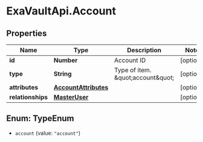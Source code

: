 # ExaVaultApi.Account

## Properties
Name | Type | Description | Notes
------------ | ------------- | ------------- | -------------
**id** | **Number** | Account ID | [optional] 
**type** | **String** | Type of item. \&quot;account\&quot; | [optional] 
**attributes** | [**AccountAttributes**](AccountAttributes.md) |  | [optional] 
**relationships** | [**MasterUser**](MasterUser.md) |  | [optional] 

<a name="TypeEnum"></a>
## Enum: TypeEnum

* `account` (value: `"account"`)

